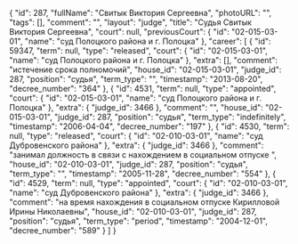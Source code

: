 {
    "id": 287,
    "fullName": "Свитык Виктория Сергеевна",
    "photoURL": "",
    "tags": [],
    "comment": "",
    "layout": "judge",
    "title": "Судья Свитык Виктория Сергеевна",
    "court": null,
    "previousCourt": {
        "id": "02-015-03-01",
        "name": "суд Полоцкого района и г. Полоцка"
    },
    "career": [
        {
            "id": 59347,
            "term": null,
            "type": "released",
            "court": {
                "id": "02-015-03-01",
                "name": "суд Полоцкого района и г. Полоцка"
            },
            "extra": [],
            "comment": "истечение срока полномочий",
            "house_id": "02-015-03-01",
            "judge_id": 287,
            "position": "судья",
            "term_type": "",
            "timestamp": "2013-08-20",
            "decree_number": "364"
        },
        {
            "id": 4531,
            "term": null,
            "type": "appointed",
            "court": {
                "id": "02-015-03-01",
                "name": "суд Полоцкого района и г. Полоцка"
            },
            "extra": {
                "judge_id": 3466
            },
            "comment": "",
            "house_id": "02-015-03-01",
            "judge_id": 287,
            "position": "судья",
            "term_type": "indefinitely",
            "timestamp": "2006-04-04",
            "decree_number": "197"
        },
        {
            "id": 4530,
            "term": null,
            "type": "released",
            "court": {
                "id": "02-010-03-01",
                "name": "суд Дубровенского района"
            },
            "extra": {
                "judge_id": 3466
            },
            "comment": "занимал должность в связи с нахождением в социальном отпуске ",
            "house_id": "02-010-03-01",
            "judge_id": 287,
            "position": "судья",
            "term_type": "",
            "timestamp": "2005-11-28",
            "decree_number": "554"
        },
        {
            "id": 4529,
            "term": null,
            "type": "appointed",
            "court": {
                "id": "02-010-03-01",
                "name": "суд Дубровенского района"
            },
            "extra": {
                "judge_id": 3466
            },
            "comment": "на время нахождения в социальном отпуске Кирилловой Ирины Николаевны",
            "house_id": "02-010-03-01",
            "judge_id": 287,
            "position": "судья",
            "term_type": "period",
            "timestamp": "2004-12-01",
            "decree_number": "589"
        }
    ]
}